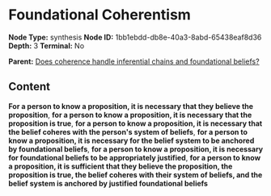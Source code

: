 # Foundational Coherentism

**Node Type:** synthesis
**Node ID:** 1bb1ebdd-db8e-40a3-8abd-65438eaf8d36
**Depth:** 3
**Terminal:** No

**Parent:** [Does coherence handle inferential chains and foundational beliefs?](does-coherence-handle-inferential-chains-and-foundational-beliefs.md)

## Content

**For a person to know a proposition, it is necessary that they believe the proposition**, **for a person to know a proposition, it is necessary that the proposition is true**, **for a person to know a proposition, it is necessary that the belief coheres with the person's system of beliefs**, **for a person to know a proposition, it is necessary for the belief system to be anchored by foundational beliefs**, **for a person to know a proposition, it is necessary for foundational beliefs to be appropriately justified**, **for a person to know a proposition, it is sufficient that they believe the proposition, the proposition is true, the belief coheres with their system of beliefs, and the belief system is anchored by justified foundational beliefs**
